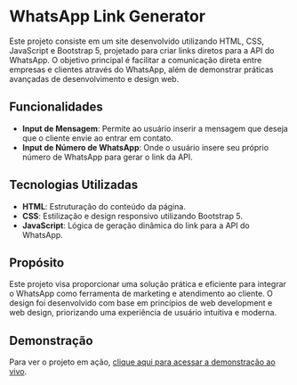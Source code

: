 # WhatsApp Link Generator

Este projeto consiste em um site desenvolvido utilizando HTML, CSS, JavaScript e Bootstrap 5, projetado para criar links diretos para a API do WhatsApp. O objetivo principal é facilitar a comunicação direta entre empresas e clientes através do WhatsApp, além de demonstrar práticas avançadas de desenvolvimento e design web.

## Funcionalidades

- **Input de Mensagem**: Permite ao usuário inserir a mensagem que deseja que o cliente envie ao entrar em contato.
- **Input de Número de WhatsApp**: Onde o usuário insere seu próprio número de WhatsApp para gerar o link da API.

## Tecnologias Utilizadas

- **HTML**: Estruturação do conteúdo da página.
- **CSS**: Estilização e design responsivo utilizando Bootstrap 5.
- **JavaScript**: Lógica de geração dinâmica do link para a API do WhatsApp.

## Propósito

Este projeto visa proporcionar uma solução prática e eficiente para integrar o WhatsApp como ferramenta de marketing e atendimento ao cliente. O design foi desenvolvido com base em princípios de web development e web design, priorizando uma experiência de usuário intuitiva e moderna.

## Demonstração

Para ver o projeto em ação, [clique aqui para acessar a demonstração ao vivo](https://jpirnanda.github.io/).
